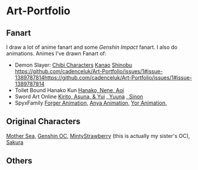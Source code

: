 # Art-Portfolio
## Fanart
I draw a lot of anime fanart and some _Genshin Impact_ fanart. I also do animations.
Animes I've drawn Fanart of:
- Demon Slayer:
[Chibi Characters](https://drive.google.com/file/d/1ImCW3lwV1LeBIllVCB9CR1C-n7XKgGru/view?usp=sharing)
[Kanao](https://drive.google.com/file/d/1ugjCrYsIsYLDT9Hb8eaD7_bX5V2AOgGU/view?usp=sharing)
[Shinobu](https://drive.google.com/file/d/1YRSCyqaAxfyZBSObffpT8EyaM0rZctLy/view?usp=sharing)
https://github.com/cadenceluk/Art-Portfolio/issues/1#issue-1389787814https://github.com/cadenceluk/Art-Portfolio/issues/1#issue-1389787814
- Toilet Bound Hanako Kun
[Hanako, Nene, Aoi](https://youtu.be/Anl0JWMoWCQ)
- Sword Art Online
[Kirito, Asuna, & Yui](https://photos.google.com/photo/AF1QipMRR-c7yi1rMBZIphLSocRMSEXrPTOjQKlh6w3k)
[, Yuuna](https://photos.google.com/photo/AF1QipMwK37Y6B9MIVIFFodZbs1TveSxlNyr7HIqNV7u)
[, Sinon](https://youtu.be/nLFQdcMeZ_k)
- SpyxFamily
[Forger Animation,](https://youtu.be/pO6YLdVRd_g)
[Anya Animation,](https://youtu.be/D9iCrxKuh9Y)
[Yor Animation,](https://youtu.be/qwMBH066Uug)
## Original Characters
[Mother Sea,](https://drive.google.com/file/d/17TLTZoGXG0WN_kirRT9GcEi7C8qUf1gL/view?usp=sharing)
[Genshin OC,](https://drive.google.com/file/d/1B4-QNYScedYA4v2qbrd09d58YLDfpX69/view?usp=sharing)
[MintyStrawberry](https://drive.google.com/file/d/1z_oLWR-q9C6FRqTP1Rw8dJMOT60Lc80Z/view?usp=sharing) (this is actually my sister's OC),
[Sakura](https://drive.google.com/file/d/18e--M5jCEpT3mn_apaLyxidIQ70A0bGv/view?usp=sharing)
## Others
